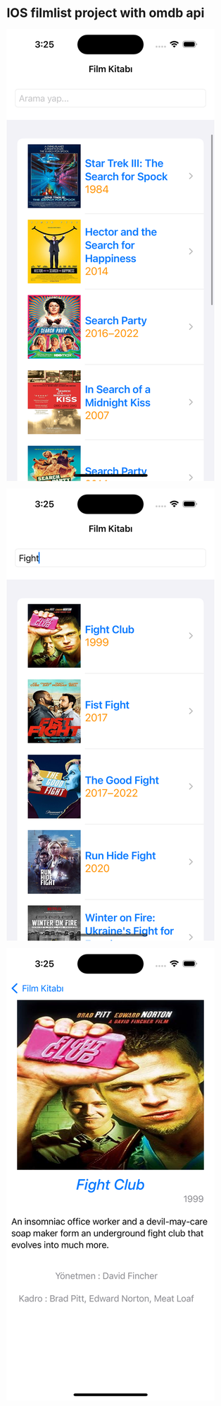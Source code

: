 # IOS filmlist project with omdb api


![Ekran Görüntüsü](https://github.com/Eyupkosee/IOS-filmlist-project-with-omdb-api/blob/9a68e2d6f26298aab4900d203bf5fd9d8597fd9f/Assets.xcassets/Simulator%20Screen%20Shot%20-%20iPhone%2014%20Pro%20-%202023-09-21%20at%2015.25.05.png)

![Ekran Görüntüsü](https://github.com/Eyupkosee/IOS-filmlist-project-with-omdb-api/blob/186d867dd695697f9fb15e1dd95d00ac4e890ca3/Assets.xcassets/Simulator%20Screen%20Shot%20-%20iPhone%2014%20Pro%20-%202023-09-21%20at%2015.25.18.png)


![Ekran Görüntüsü](https://github.com/Eyupkosee/IOS-filmlist-project-with-omdb-api/blob/186d867dd695697f9fb15e1dd95d00ac4e890ca3/Assets.xcassets/Simulator%20Screen%20Shot%20-%20iPhone%2014%20Pro%20-%202023-09-21%20at%2015.25.26.png)
